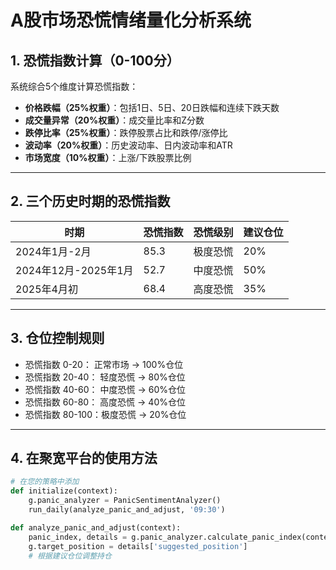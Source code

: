 # A股市场恐慌情绪量化分析系统

## 1. 恐慌指数计算（0-100分）

系统综合5个维度计算恐慌指数：

- **价格跌幅（25%权重）**：包括1日、5日、20日跌幅和连续下跌天数
- **成交量异常（20%权重）**：成交量比率和Z分数
- **跌停比率（25%权重）**：跌停股票占比和跌停/涨停比
- **波动率（20%权重）**：历史波动率、日内波动率和ATR
- **市场宽度（10%权重）**：上涨/下跌股票比例

---

## 2. 三个历史时期的恐慌指数

| 时期                | 恐慌指数 | 恐慌级别   | 建议仓位 |
|---------------------|----------|------------|----------|
| 2024年1月-2月       | 85.3     | 极度恐慌   | 20%      |
| 2024年12月-2025年1月| 52.7     | 中度恐慌   | 50%      |
| 2025年4月初         | 68.4     | 高度恐慌   | 35%      |

---

## 3. 仓位控制规则

- 恐慌指数 0-20：  正常市场 → 100%仓位
- 恐慌指数 20-40： 轻度恐慌 → 80%仓位
- 恐慌指数 40-60： 中度恐慌 → 60%仓位
- 恐慌指数 60-80： 高度恐慌 → 40%仓位
- 恐慌指数 80-100：极度恐慌 → 20%仓位

---

## 4. 在聚宽平台的使用方法

```python
# 在您的策略中添加
def initialize(context):
    g.panic_analyzer = PanicSentimentAnalyzer()
    run_daily(analyze_panic_and_adjust, '09:30')

def analyze_panic_and_adjust(context):
    panic_index, details = g.panic_analyzer.calculate_panic_index(context)
    g.target_position = details['suggested_position']
    # 根据建议仓位调整持仓
````